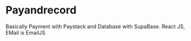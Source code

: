 # Payandrecord
Basically Payment with Paystack and Database with SupaBase. React JS, EMail is EmailJS
